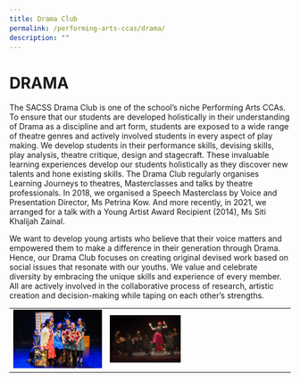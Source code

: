 ```yaml
---
title: Drama Club
permalink: /performing-arts-ccas/drama/
description: ""
---
```

# DRAMA
The SACSS Drama Club is one of the school’s niche Performing Arts CCAs. To ensure that our students are developed holistically in their understanding of Drama as a discipline and art form, students are exposed to a wide range of theatre genres and actively involved students in every aspect of play making. We develop students in their performance skills, devising skills, play analysis, theatre critique, design and stagecraft. These invaluable learning experiences develop our students holistically as they discover new talents and hone existing skills. The Drama Club regularly organises Learning Journeys to theatres, Masterclasses and talks by theatre professionals. In 2018, we organised a Speech Masterclass by Voice and Presentation Director, Ms Petrina Kow. And more recently, in 2021, we arranged for a talk with a Young Artist Award Recipient (2014), Ms Siti Khalijah Zainal.

We want to develop young artists who believe that their voice matters and empowered them to make a difference in their generation through Drama. Hence, our Drama Club focuses on creating original devised work based on social issues that resonate with our youths. We value and celebrate diversity by embracing the unique skills and experience of every member. All are actively involved in the collaborative process of research, artistic creation and decision-making while taping on each other’s strengths.

|   |   |
|---|---|
| ![](/images/Canossian%20Life/Performing%20Arts%20Niche/Performing%20arts%20cca/DRAMA%20CLUB/Human-Values-Drama-Festival-2018-Pic-2.jpg)  | <img src="/images/Canossian%20Life/Performing%20Arts%20Niche/Performing%20arts%20cca/DRAMA%20CLUB/SYF-2021-01-Stills-from-the-play-Goliath-1536x1024.jpg" style="width:40%">  |